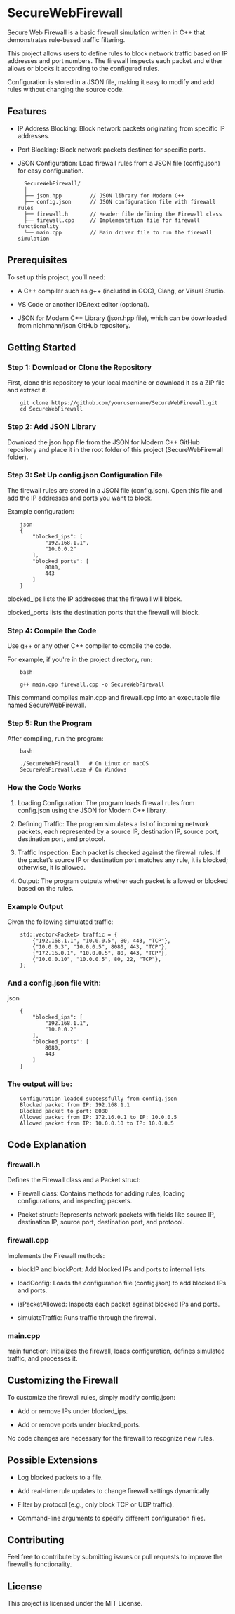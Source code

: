 # SecureWebFirewall

Secure Web Firewall is a basic firewall simulation written in C++ that demonstrates rule-based traffic filtering. 

This project allows users to define rules to block network traffic based on IP addresses and port numbers. The firewall inspects each packet and either allows or blocks it according to the configured rules. 

Configuration is stored in a JSON file, making it easy to modify and add rules without changing the source code.

## Features

* IP Address Blocking: Block network packets originating from specific IP addresses.

* Port Blocking: Block network packets destined for specific ports.

* JSON Configuration: Load firewall rules from a JSON file (config.json) for easy configuration.


        SecureWebFirewall/
        │
        ├── json.hpp         // JSON library for Modern C++
        ├── config.json      // JSON configuration file with firewall rules
        ├── firewall.h       // Header file defining the Firewall class
        ├── firewall.cpp     // Implementation file for firewall functionality
        └── main.cpp         // Main driver file to run the firewall simulation

## Prerequisites

To set up this project, you’ll need:

* A C++ compiler such as g++ (included in GCC), Clang, or Visual Studio.

* VS Code or another IDE/text editor (optional).

* JSON for Modern C++ Library (json.hpp file), which can be downloaded from nlohmann/json GitHub repository.


## Getting Started

### Step 1: Download or Clone the Repository
First, clone this repository to your local machine or download it as a ZIP file and extract it.

        git clone https://github.com/yourusername/SecureWebFirewall.git
        cd SecureWebFirewall

### Step 2: Add JSON Library
Download the json.hpp file from the JSON for Modern C++ GitHub repository and place it in the root folder of this project (SecureWebFirewall folder).

### Step 3: Set Up config.json Configuration File
The firewall rules are stored in a JSON file (config.json). Open this file and add the IP addresses and ports you want to block.

Example configuration:

        json
        {
            "blocked_ips": [
                "192.168.1.1",
                "10.0.0.2"
            ],
            "blocked_ports": [
                8080,
                443
            ]
        }

blocked_ips lists the IP addresses that the firewall will block.

blocked_ports lists the destination ports that the firewall will block.

### Step 4: Compile the Code
Use g++ or any other C++ compiler to compile the code.

For example, if you're in the project directory, run:

        bash

        g++ main.cpp firewall.cpp -o SecureWebFirewall

This command compiles main.cpp and firewall.cpp into an executable file named SecureWebFirewall.

### Step 5: Run the Program

After compiling, run the program:

        bash

        ./SecureWebFirewall   # On Linux or macOS
        SecureWebFirewall.exe # On Windows

### How the Code Works

1. Loading Configuration: The program loads firewall rules from config.json using the JSON for Modern C++ library.

2. Defining Traffic: The program simulates a list of incoming network packets, each represented by a source IP, destination IP, source port, destination port, and protocol.

3. Traffic Inspection: Each packet is checked against the firewall rules. If the packet’s source IP or destination port matches any rule, it is blocked; otherwise, it is allowed.

4. Output: The program outputs whether each packet is allowed or blocked based on the rules.

### Example Output
Given the following simulated traffic:

        std::vector<Packet> traffic = {
            {"192.168.1.1", "10.0.0.5", 80, 443, "TCP"},
            {"10.0.0.3", "10.0.0.5", 8080, 443, "TCP"},
            {"172.16.0.1", "10.0.0.5", 80, 443, "TCP"},
            {"10.0.0.10", "10.0.0.5", 80, 22, "TCP"},
        };

### And a config.json file with:

json

        {
            "blocked_ips": [
                "192.168.1.1",
                "10.0.0.2"
            ],
            "blocked_ports": [
                8080,
                443
            ]
        }

### The output will be:


        Configuration loaded successfully from config.json
        Blocked packet from IP: 192.168.1.1
        Blocked packet to port: 8080
        Allowed packet from IP: 172.16.0.1 to IP: 10.0.0.5
        Allowed packet from IP: 10.0.0.10 to IP: 10.0.0.5

## Code Explanation

### firewall.h
Defines the Firewall class and a Packet struct:

* Firewall class: Contains methods for adding rules, loading configurations, and inspecting packets.

* Packet struct: Represents network packets with fields like source IP, destination IP, source port, destination port, and protocol.

### firewall.cpp

Implements the Firewall methods:

* blockIP and blockPort: Add blocked IPs and ports to internal lists.

* loadConfig: Loads the configuration file (config.json) to add blocked IPs and ports.

* isPacketAllowed: Inspects each packet against blocked IPs and ports.

* simulateTraffic: Runs traffic through the firewall.

### main.cpp

main function: Initializes the firewall, loads configuration, defines simulated traffic, and processes it.

## Customizing the Firewall

To customize the firewall rules, simply modify config.json:

* Add or remove IPs under blocked_ips.

* Add or remove ports under blocked_ports.

No code changes are necessary for the firewall to recognize new rules.

## Possible Extensions

* Log blocked packets to a file.

* Add real-time rule updates to change firewall settings dynamically.

* Filter by protocol (e.g., only block TCP or UDP traffic).

* Command-line arguments to specify different configuration files.

## Contributing

Feel free to contribute by submitting issues or pull requests to improve the firewall’s functionality.

## License
This project is licensed under the MIT License.